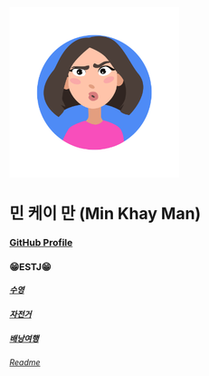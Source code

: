 <img width="300px" height="300px" src="../img/profile_Min.jpg">  

# 민 케이 만 (Min Khay Man)   

### [GitHub Profile](https://github.com/Khayman1)

### 😁ESTJ😁

##### [수영]("../members/hobbies/Swimming_Min.jpg)
##### [자전거](../hobbies/bicycle_Min.png)
##### [배낭여행](../hobbies/Travel_Min.jpg)
###### [Readme](../README.md)



